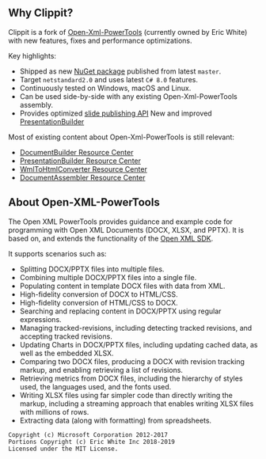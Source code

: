 ## Why Clippit?

Clippit is a fork of [Open-Xml-PowerTools](https://github.com/EricWhiteDev/Open-Xml-PowerTools) (currently owned by Eric White) with new features, fixes and performance optimizations.

Key highlights:
- Shipped as new [NuGet package](https://www.nuget.org/packages/Clippit) published from latest `master`.
- Target `netstandard2.0` and uses latest `C# 8.0` features.
- Continuously tested on Windows, macOS and Linux.
- Can be used side-by-side with any existing Open-Xml-PowerTools assembly.
- Provides optimized [slide publishing API](/PowerPoint/PublishSlides) <Badge type="success">New</Badge> and improved [PresentationBuilder](/PowerPoint/BuildPresentation) 


Most of existing content about Open-Xml-PowerTools is still relevant:
- [DocumentBuilder Resource Center](http://www.ericwhite.com/blog/documentbuilder-developer-center/)
- [PresentationBuilder Resource Center](http://www.ericwhite.com/blog/presentationbuilder-developer-center/)
- [WmlToHtmlConverter Resource Center](http://www.ericwhite.com/blog/wmltohtmlconverter-developer-center/)
- [DocumentAssembler Resource Center](http://www.ericwhite.com/blog/documentassembler-developer-center/)

## About Open-XML-PowerTools

The Open XML PowerTools provides guidance and example code for programming with Open XML
Documents (DOCX, XLSX, and PPTX).  It is based on, and extends the functionality
of the [Open XML SDK](https://github.com/OfficeDev/Open-XML-SDK).

It supports scenarios such as:
- Splitting DOCX/PPTX files into multiple files.
- Combining multiple DOCX/PPTX files into a single file.
- Populating content in template DOCX files with data from XML.
- High-fidelity conversion of DOCX to HTML/CSS.
- High-fidelity conversion of HTML/CSS to DOCX.
- Searching and replacing content in DOCX/PPTX using regular expressions.
- Managing tracked-revisions, including detecting tracked revisions, and accepting tracked revisions.
- Updating Charts in DOCX/PPTX files, including updating cached data, as well as the embedded XLSX.
- Comparing two DOCX files, producing a DOCX with revision tracking markup, and enabling retrieving a list of revisions.
- Retrieving metrics from DOCX files, including the hierarchy of styles used, the languages used, and the fonts used.
- Writing XLSX files using far simpler code than directly writing the markup, including a streaming approach that
  enables writing XLSX files with millions of rows.
- Extracting data (along with formatting) from spreadsheets.

```
Copyright (c) Microsoft Corporation 2012-2017
Portions Copyright (c) Eric White Inc 2018-2019
Licensed under the MIT License.
```